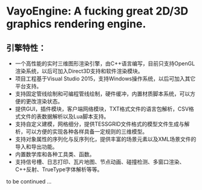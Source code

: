 # VayoEngine: A fucking great 2D/3D graphics rendering engine.
## 引擎特性：
* 一个高性能的实时三维图形渲染引擎，由C++语言编写，目前只支持OpenGL渲染系统，以后可加入Direct3D支持和软件渲染模块。
* 项目工程基于Visual Studio 2015，支持Windows操作系统，以后可加入其它平台支持。
* 支持固定管线绘制和可编程管线绘制，硬件缓冲，内置材质脚本系统，可以方便的更改渲染状态。
* 提供GUI，插件模块，客户端网络模块，TXT格式文件的语言包解析，CSV格式文件的表数据解析以及Lua脚本支持。
* 支持自定义建模，网格细分，提供TESSGRID文件格式的模型文件生成与解析，可以方便的实现各种各样具备一定规则的三维模型。
* 支持对象属性的序列化与反序列化，提供丰富的场景元素以及XML场景文件的导入和导出功能。
* 内置数学库和各种工具类、函数。
* 支持信号槽、日志打印、瓦片地图、节点动画、碰撞检测、多窗口渲染、C++反射、TrueType字体解析等等。

to be continued ...
